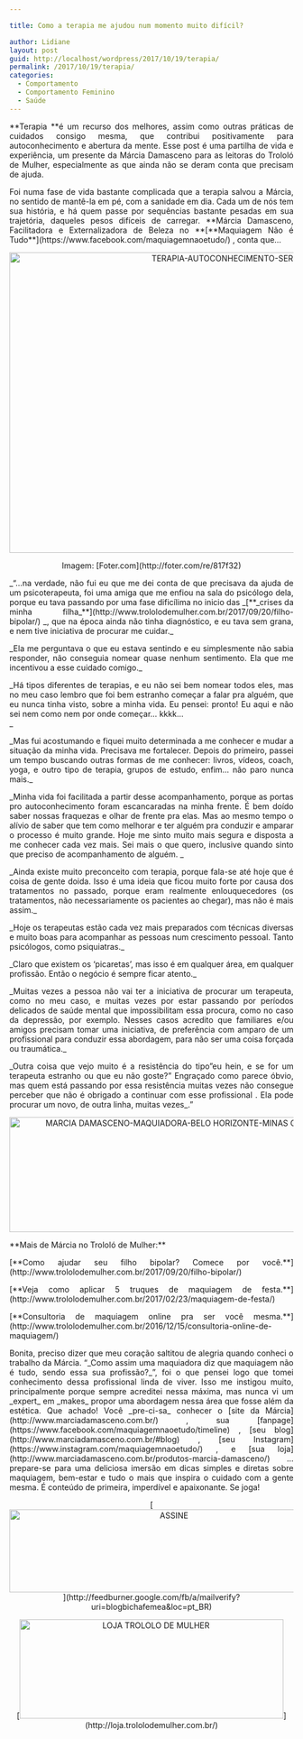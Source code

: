 ```yaml
---

title: Como a terapia me ajudou num momento muito difícil?

author: Lidiane
layout: post
guid: http://localhost/wordpress/2017/10/19/terapia/
permalink: /2017/10/19/terapia/
categories:
  - Comportamento
  - Comportamento Feminino
  - Saúde
---
```

<p align="justify">
  **Terapia **é um recurso dos melhores, assim como outras práticas de cuidados consigo mesma, que contribui positivamente para autoconhecimento e abertura da mente. Esse post é uma partilha de vida e experiência, um presente da Márcia Damasceno para as leitoras do Trololó de Mulher, especialmente as que ainda não se deram conta que precisam de ajuda.
</p>

<p align="justify">
  Foi numa fase de vida bastante complicada que a terapia salvou a Márcia, no sentido de mantê-la em pé, com a sanidade em dia. Cada um de nós tem sua história, e há quem passe por sequências bastante pesadas em sua trajetória, daqueles pesos difíceis de carregar. **Márcia Damasceno, Facilitadora e Externalizadora de Beleza no **[**Maquiagem Não é Tudo**](https://www.facebook.com/maquiagemnaoetudo/) , conta que…
</p>

<p align="center">
  <img class="alignnone size-full wp-image-14288" src="http://www.trololodemulher.com.br/blog/wp-content/uploads/2017/10/TERAPIA-AUTOCONHECIMENTO-SERENIDADE.jpg" alt="TERAPIA-AUTOCONHECIMENTO-SERENIDADE" width="800" height="533" />
</p>

<p align="center">
  Imagem: [Foter.com](http://foter.com/re/817f32) 
</p>

<p align="justify">
  _“…na verdade, não fui eu que me dei conta de que precisava da ajuda de um psicoterapeuta, foi uma amiga que me enfiou na sala do psicólogo dela, porque eu tava passando por uma fase dificílima no inicio das _[**_crises da minha filha_**](http://www.trololodemulher.com.br/2017/09/20/filho-bipolar/) _, que na época ainda não tinha diagnóstico, e eu tava sem grana, e nem tive iniciativa de procurar me cuidar._
</p>

<p align="justify">
  _Ela me perguntava o que eu estava sentindo e eu simplesmente não sabia responder, não conseguia nomear quase nenhum sentimento. Ela que me incentivou a esse cuidado comigo._
</p>

<p align="justify">
  _Há tipos diferentes de terapias, e eu não sei bem nomear todos eles, mas no meu caso lembro que foi bem estranho começar a falar pra alguém, que eu nunca tinha visto, sobre a minha vida. Eu pensei: pronto! Eu aqui e não sei nem como nem por onde começar&#8230; kkkk…<br /> _
</p>

<p align="justify">
  _Mas fui acostumando e fiquei muito determinada a me conhecer e mudar a situação da minha vida. Precisava me fortalecer. Depois do primeiro, passei um tempo buscando outras formas de me conhecer: livros, vídeos, coach, yoga, e outro tipo de terapia, grupos de estudo, enfim&#8230; não paro nunca mais._
</p>

<p align="justify">
  _Minha vida foi facilitada a partir desse acompanhamento, porque as portas pro autoconhecimento foram escancaradas na minha frente. É bem doído saber nossas fraquezas e olhar de frente pra elas. Mas ao mesmo tempo o alívio de saber que tem como melhorar e ter alguém pra conduzir e amparar o processo é muito grande. Hoje me sinto muito mais segura e disposta a me conhecer cada vez mais. Sei mais o que quero, inclusive quando sinto que preciso de acompanhamento de alguém. _
</p>

<p align="justify">
  _Ainda existe muito preconceito com terapia, porque fala-se até hoje que é coisa de gente doida. Isso é uma ideia que ficou muito forte por causa dos tratamentos no passado, porque eram realmente enlouquecedores (os tratamentos, não necessariamente os pacientes ao chegar), mas não é mais assim._
</p>

<p align="justify">
  _Hoje os terapeutas estão cada vez mais preparados com técnicas diversas e muito boas para acompanhar as pessoas num crescimento pessoal. Tanto psicólogos, como psiquiatras._
</p>

<p align="justify">
  _Claro que existem os &#8216;picaretas&#8217;, mas isso é em qualquer área, em qualquer profissão. Então o negócio é sempre ficar atento._
</p>

<p align="justify">
  _Muitas vezes a pessoa não vai ter a iniciativa de procurar um terapeuta, como no meu caso, e muitas vezes por estar passando por períodos delicados de saúde mental que impossibilitam essa procura, como no caso da depressão, por exemplo. Nesses casos acredito que familiares e/ou amigos precisam tomar uma iniciativa, de preferência com amparo de um profissional para conduzir essa abordagem, para não ser uma coisa forçada ou traumática._
</p>

<p align="justify">
  _Outra coisa que vejo muito é a resistência do tipo&#8221;eu hein, e se for um terapeuta estranho ou que eu não goste?&#8221; Engraçado como parece óbvio, mas quem está passando por essa resistência muitas vezes não consegue perceber que não é obrigado a continuar com esse profissional . Ela pode procurar um novo, de outra linha, muitas vezes_.”
</p>

<p align="center">
  <img class="alignnone size-full wp-image-11903" src="http://www.trololodemulher.com.br/blog/wp-content/uploads/2016/02/MARCIA-DAMASCENO-MAQUIADORA-BELO-HORIZONTE-MINAS-GERAIS-MAQUIAGEM-NAO-E-TUDO2.jpg" alt="MARCIA DAMASCENO-MAQUIADORA-BELO HORIZONTE-MINAS GERAIS-MAQUIAGEM NAO E TUDO[2]" width="800" height="204" />
</p>

<p align="justify">
  **Mais de Márcia no Trololó de Mulher:**
</p>

<p align="justify">
  [**Como ajudar seu filho bipolar? Comece por você.**](http://www.trololodemulher.com.br/2017/09/20/filho-bipolar/) 
</p>

<p align="justify">
  [**Veja como aplicar 5 truques de maquiagem de festa.**](http://www.trololodemulher.com.br/2017/02/23/maquiagem-de-festa/) 
</p>

<p align="justify">
  [**Consultoria de maquiagem online pra ser você mesma.**](http://www.trololodemulher.com.br/2016/12/15/consultoria-online-de-maquiagem/) 
</p>

<p align="justify">
  Bonita, preciso dizer que meu coração saltitou de alegria quando conheci o trabalho da Márcia. “_Como assim uma maquiadora diz que maquiagem não é tudo, sendo essa sua profissão?_”, foi o que pensei logo que tomei conhecimento dessa profissional linda de viver. Isso me instigou muito, principalmente porque sempre acreditei nessa máxima, mas nunca vi um _expert_ em _makes_ propor uma abordagem nessa área que fosse além da estética. Que achado! Você _pre-ci-sa_ conhecer o [site da Márcia](http://www.marciadamasceno.com.br/) , sua [fanpage](https://www.facebook.com/maquiagemnaoetudo/timeline) , [seu blog](http://www.marciadamasceno.com.br/#blog) , [seu Instagram](https://www.instagram.com/maquiagemnaoetudo/) , e [sua loja](http://www.marciadamasceno.com.br/produtos-marcia-damasceno/) … prepare-se para uma deliciosa imersão em dicas simples e diretas sobre maquiagem, bem-estar e tudo o mais que inspira o cuidado com a gente mesma. É conteúdo de primeira, imperdível e apaixonante. Se joga!
</p>

<p align="center">
  [<img class="alignnone size-full wp-image-14011" src="http://www.trololodemulher.com.br/blog/wp-content/uploads/2017/08/ASSINE.jpg" alt="ASSINE" width="568" height="147" />](http://feedburner.google.com/fb/a/mailverify?uri=blogbichafemea&loc=pt_BR) 
</p>

<p align="center">
  [<img class="alignnone wp-image-14278 size-full" src="http://www.trololodemulher.com.br/blog/wp-content/uploads/2017/10/LOJA-TROLOLO-DE-MULHER.png" alt="LOJA TROLOLO DE MULHER" width="468" height="176" />](http://loja.trololodemulher.com.br/) 
</p>